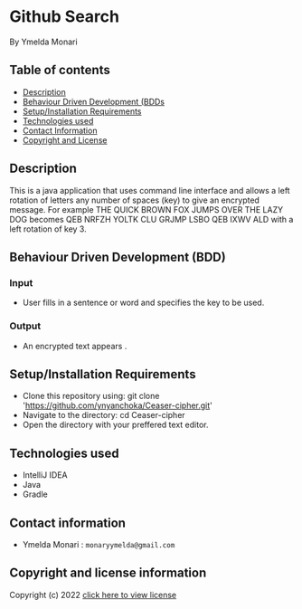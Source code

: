 # Github Search
By Ymelda Monari



## Table of contents
+ [Description](#Description)
+ [Behaviour Driven Development (BDDs](#BDD)
+ [Setup/Installation Requirements](#setupinstallation-requirements)
+ [Technologies used](#technologies-used)
+ [Contact Information](#contact-information)
+ [Copyright and License](#copyright-and-license-information)


## Description
This is a java application that uses command line interface and allows a left rotation of letters  any number of spaces (key) to give an encrypted message.
For example  THE QUICK BROWN FOX JUMPS OVER THE LAZY DOG becomes QEB NRFZH YOLTK CLU GRJMP LSBO QEB IXWV ALD with a left rotation of key 3.


## Behaviour Driven Development (BDD)
### Input
- User fills in a sentence or word and specifies the key to be used.
### Output
- An encrypted text appears .

## Setup/Installation Requirements
- Clone this repository using:
  git clone 'https://github.com/ynyanchoka/Ceaser-cipher.git'
- Navigate to the directory:
  cd Ceaser-cipher
- Open the directory with your preffered text editor.

## Technologies used
+ IntelliJ IDEA
+ Java
+ Gradle



## Contact information
+ Ymelda Monari : `monaryymelda@gmail.com`

## Copyright and license information

Copyright (c) 2022 [click here to view license](LICENSE)
